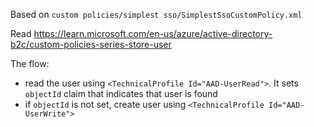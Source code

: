 Based on `custom policies/simplest sso/SimplestSsoCustomPolicy.xml`

Read https://learn.microsoft.com/en-us/azure/active-directory-b2c/custom-policies-series-store-user

The flow:
- read the user using `<TechnicalProfile Id="AAD-UserRead">`. It sets `objectId` claim that indicates that user is found
- if `objectId` is not set, create user using `<TechnicalProfile Id="AAD-UserWrite">`


